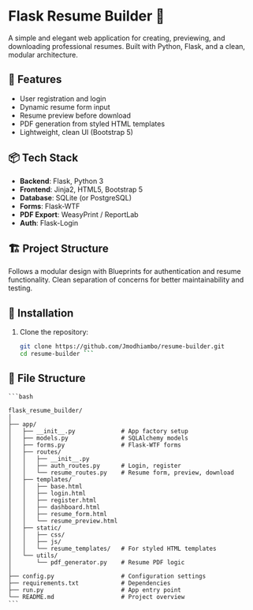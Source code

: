 # Flask Resume Builder 🧾

A simple and elegant web application for creating, previewing, and downloading professional resumes. Built with Python, Flask, and a clean, modular architecture.

## 🚀 Features

- User registration and login
- Dynamic resume form input
- Resume preview before download
- PDF generation from styled HTML templates
- Lightweight, clean UI (Bootstrap 5)

## 📦 Tech Stack

- **Backend**: Flask, Python 3
- **Frontend**: Jinja2, HTML5, Bootstrap 5
- **Database**: SQLite (or PostgreSQL)
- **Forms**: Flask-WTF
- **PDF Export**: WeasyPrint / ReportLab
- **Auth**: Flask-Login

## 🏗️ Project Structure

Follows a modular design with Blueprints for authentication and resume functionality. Clean separation of concerns for better maintainability and testing.

## 🔧 Installation

1. Clone the repository:
   ```bash
   git clone https://github.com/Jmodhiambo/resume-builder.git
   cd resume-builder ```

## 🔧 File Structure
<pre><code>```bash

flask_resume_builder/
│
├── app/
│   ├── __init__.py             # App factory setup
│   ├── models.py               # SQLAlchemy models
│   ├── forms.py                # Flask-WTF forms
│   ├── routes/
│   │   ├── __init__.py
│   │   ├── auth_routes.py      # Login, register
│   │   └── resume_routes.py    # Resume form, preview, download
│   ├── templates/
│   │   ├── base.html
│   │   ├── login.html
│   │   ├── register.html
│   │   ├── dashboard.html
│   │   ├── resume_form.html
│   │   └── resume_preview.html
│   ├── static/
│   │   ├── css/
│   │   ├── js/
│   │   └── resume_templates/   # For styled HTML templates
│   └── utils/
│       └── pdf_generator.py    # Resume PDF logic
│
├── config.py                   # Configuration settings
├── requirements.txt            # Dependencies
├── run.py                      # App entry point
└── README.md                   # Project overview
``` </code></pre>
